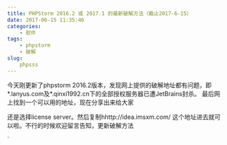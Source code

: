 ```yaml
---
title: PHPStorm 2016.2 或 2017.1 的最新破解方法（截止2017-6-15）
date: 2017-06-15 11:35:46
categories: 
    - 软件
tags: 
    - phpstorm 
    - 破解
slug:
    phpsss
---
```

今天刚更新了phpstorm 2016.2版本，发现网上提供的破解地址都有问题，即*.lanyus.com及*.qinxi1992.cn下的全部授权服务器已遭JetBrains封杀。
最后网上找到一个可以用的地址，现在分享出来给大家

还是选择license server。然后复制hhttp://idea.imsxm.com/  这个地址进去就可以啦。不行的时候欢迎留言告知，更新破解方法


`